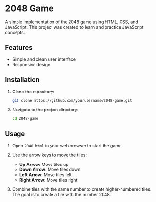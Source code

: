 # 2048 Game

A simple implementation of the 2048 game using HTML, CSS, and JavaScript. This project was created to learn and practice JavaScript concepts.

## Features

- Simple and clean user interface
- Responsive design

## Installation

1. Clone the repository:

    ```bash
    git clone https://github.com/yourusername/2048-game.git
    ```

2. Navigate to the project directory:

    ```bash
    cd 2048-game
    ```

## Usage

1. Open `2048.html` in your web browser to start the game.
2. Use the arrow keys to move the tiles:

    - **Up Arrow**: Move tiles up
    - **Down Arrow**: Move tiles down
    - **Left Arrow**: Move tiles left
    - **Right Arrow**: Move tiles right

3. Combine tiles with the same number to create higher-numbered tiles. The goal is to create a tile with the number 2048.
